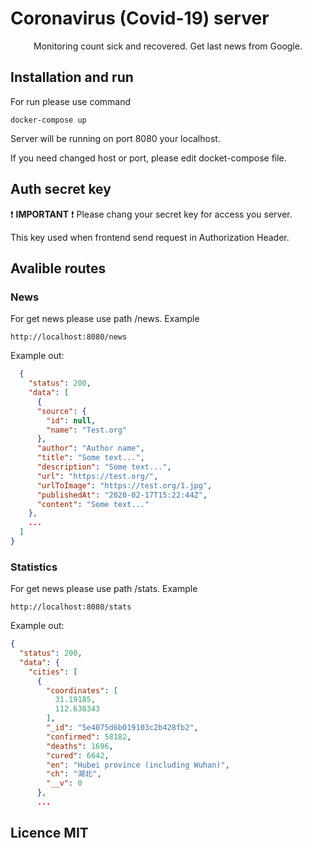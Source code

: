 # Coronavirus (Covid-19) server

<p align="center">
Monitoring count sick and recovered. Get last news from Google.
</p>

## Installation and run

For run please use command

```
docker-compose up
```

Server will be running on port 8080 your localhost.

If you need changed host or port, please edit docket-compose file.

## Auth secret key

:exclamation: **IMPORTANT** :exclamation: Please chang your secret key for access you server.

This key used when frontend send request in Authorization Header.

## Avalible routes

### News

For get news please use path /news. Example

```
http://localhost:8080/news
```

Example out:

```json
  {
    "status": 200,
    "data": [
      {
      "source": {
        "id": null,
        "name": "Test.org"
      },
      "author": "Author name",
      "title": "Some text...",
      "description": "Some text...",
      "url": "https://test.org/",
      "urlToImage": "https://test.org/1.jpg",
      "publishedAt": "2020-02-17T15:22:44Z",
      "content": "Some text..."
    },
    ...
  ]
}
```

### Statistics

For get news please use path /stats. Example

```
http://localhost:8080/stats
```

Example out:

```json
{
  "status": 200,
  "data": {
    "cities": [
      {
        "coordinates": [
          31.19185,
          112.638343
        ],
        "_id": "5e4075d6b019103c2b428fb2",
        "confirmed": 58182,
        "deaths": 1696,
        "cured": 6642,
        "en": "Hubei province (including Wuhan)",
        "ch": "湖北",
        "__v": 0
      },
      ...
```

## Licence MIT
